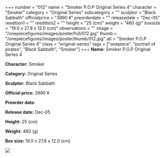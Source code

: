 +++
number = "012"
name = "Smoker P.O.P Original Series 4"
character = "Smoker"
category = "Original Series"
subcategory = ""
sculptor = "Black Sabbath"
officialprice = "3990 ¥"
preorderdate = ""
releasedate = "Dec-05"
reedition1 = ""
reedition2 = ""
height = "25 (cm)"
weight = "460 (g)"
boxsize = "19.0 x 27.8 x 12.0 (cm)"
observations = ""
image = "/onepiecefigures/images/poster/full/012.jpg"
thumb = "/onepiecefigures/images/poster/thumb/012.jpg"
alt = "Smoker P.O.P Original Series 4"
class = "original-series"
tags = ["onepiece", "portrait of pirates", "Black Sabbath", "Smoker"]
+++
**Name:** Smoker P.O.P Original Series 4

**Character:** Smoker

**Category:** Original Series 

**Sculptor:** Black Sabbath

**Official price:** 3990 ¥

**Preorder date:** 

**Release date:** Dec-05

**Height:** 25 (cm)

**Weight:** 460 (g)

**Box size:** 19.0 x 27.8 x 12.0 (cm)

<img src="/onepiecefigures/images/poster/thumb/012.jpg">